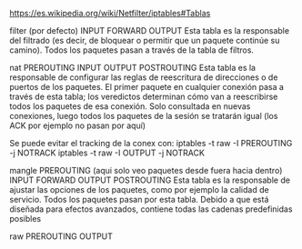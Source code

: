 https://es.wikipedia.org/wiki/Netfilter/iptables#Tablas

filter (por defecto)
  INPUT
  FORWARD
  OUTPUT
Esta tabla es la responsable del filtrado (es decir, de bloquear o permitir que un paquete continúe su camino). Todos los paquetes pasan a través de la tabla de filtros.


nat
  PREROUTING
  INPUT
  OUTPUT
  POSTROUTING
Esta tabla es la responsable de configurar las reglas de reescritura de direcciones o de puertos de los paquetes. El primer paquete en cualquier conexión pasa a través de esta tabla; los veredictos determinan cómo van a reescribirse todos los paquetes de esa conexión.
Solo consultada en nuevas conexiones, luego todos los paquetes de la sesión se tratarán igual (los ACK por ejemplo no pasan por aquí)

Se puede evitar el tracking de la conex con:
iptables -t raw -I PREROUTING -j NOTRACK
iptables -t raw -I OUTPUT -j NOTRACK



mangle
  PREROUTING (aqui solo veo paquetes desde fuera hacia dentro)
  INPUT
  FORWARD
  OUTPUT
  POSTROUTING
Esta tabla es la responsable de ajustar las opciones de los paquetes, como por ejemplo la calidad de servicio. Todos los paquetes pasan por esta tabla. Debido a que está diseñada para efectos avanzados, contiene todas las cadenas predefinidas posibles


raw
  PREROUTING
  OUTPUT

